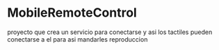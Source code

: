 # MobileRemoteControl
proyecto que crea un servicio para conectarse y asi los tactiles pueden conectarse a el para asi mandarles reproduccion
